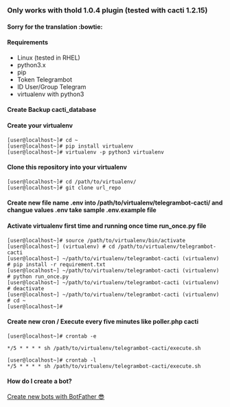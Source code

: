 ### Only works with thold 1.0.4 plugin (tested with cacti 1.2.15)

#### Sorry for the translation :bowtie:

#### Requirements

- Linux (tested in RHEL)
- python3.x
- pip
- Token Telegrambot
- ID User/Group Telegram
- virtualenv with python3

#### Create Backup cacti_database

#### Create your virtualenv

```shell
[user@localhost~]# cd ~
[user@localhost~]# pip install virtualenv
[user@localhost~]# virtualenv -p python3 virtualenv
```

#### Clone this repository into your virtualenv

```shell
[user@localhost~]# cd /path/to/virtualenv/
[user@localhost~]# git clone url_repo
```

#### Create new file name .env into /path/to/virtualenv/telegrambot-cacti/ and changue values .env take sample .env.example file

#### Activate virtualenv first time and running once time run_once.py file

```shell
[user@localhost~]# source /path/to/virtualenv/bin/activate
[user@localhost~] (virtualenv) # cd /path/to/virtualenv/telegrambot-cacti
[user@localhost~] ~/path/to/virtualenv/telegrambot-cacti (virtualenv) # pip install -r requirement.txt
[user@localhost~] ~/path/to/virtualenv/telegrambot-cacti (virtualenv) # python run_once.py
[user@localhost~] ~/path/to/virtualenv/telegrambot-cacti (virtualenv) # deactivate
[user@localhost~] ~/path/to/virtualenv/telegrambot-cacti (virtualenv) # cd ~
[user@localhost~]#
```

#### Create new cron / Execute every five minutes like poller.php cacti

```shell
[user@localhost~]# crontab -e

*/5 * * * * sh /path/to/virtualenv/telegrambot-cacti/execute.sh

[user@localhost~]# crontab -l
*/5 * * * * sh /path/to/virtualenv/telegrambot-cacti/execute.sh
```

#### How do I create a bot?

[Create new bots with BotFather :sunglasses:](https://core.telegram.org/bots#6-botfather)

